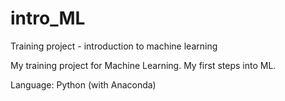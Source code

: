 # intro_ML
Training project - introduction to machine learning

My training project for Machine Learning. My first steps into ML.

Language: Python (with Anaconda)
